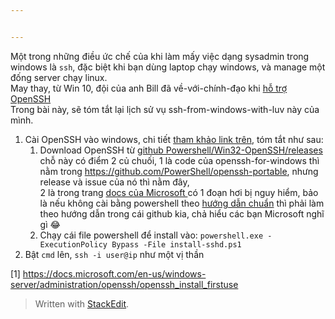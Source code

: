 ```yaml
---


---
```


<p>Một trong những điều ức chế của khi làm mấy việc dạng sysadmin trong windows là <code>ssh</code>, đặc biệt khi bạn dùng laptop chạy windows, và manage một đống server chạy linux.<br>
May thay, từ Win 10, đội của anh Bill đã về-với-chính-đạo khi <a href="https://quantrimang.com/cach-cai-dat-openssh-tren-windows-10-145183">hỗ trợ OpenSSH</a><br>
Trong bài này, sẽ tóm tắt lại lịch sử vụ ssh-from-windows-with-luv này của mình.</p>
<ol>
<li>Cài OpenSSH vào windows, chi tiết <a href="https://quantrimang.com/cach-cai-dat-openssh-tren-windows-10-145183">tham khảo link trên</a>, tóm tắt như sau:
<ol>
<li>Download OpenSSH từ <a href="https://github.com/PowerShell/Win32-OpenSSH/releases">github Powershell/Win32-OpenSSH/releases</a><br>
chỗ này có điểm 2 củ chuối, 1 là code của openssh-for-windows thì nằm trong <a href="https://github.com/PowerShell/openssh-portable">https://github.com/PowerShell/openssh-portable</a>, nhưng release và issue của nó thì nằm đây,<br>
2 là trong trang <a href="https://docs.microsoft.com/en-us/windows-server/administration/openssh/openssh_install_firstuse">docs của Microsoft </a>có 1 đoạn hơi bị nguy hiểm, bảo là nếu không cài bằng powershell theo <a href="1">hướng dẫn chuẩn</a> thì phải làm theo hướng dẫn trong cái github kia, chả hiểu các bạn Microsoft nghĩ gì 😂</li>
<li>Chạy cái file powershell để install vào: <code>powershell.exe -ExecutionPolicy Bypass -File install-sshd.ps1</code></li>
</ol>
</li>
<li>Bật <code>cmd</code> lên, <code>ssh -i user@ip</code> như một vị thần</li>
</ol>
<p>[1] <a href="https://docs.microsoft.com/en-us/windows-server/administration/openssh/openssh_install_firstuse">https://docs.microsoft.com/en-us/windows-server/administration/openssh/openssh_install_firstuse</a></p>
<blockquote>
<p>Written with <a href="https://stackedit.io/">StackEdit</a>.</p>
</blockquote>

